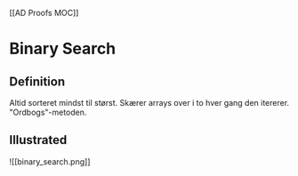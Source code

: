 [[AD Proofs MOC]]

# Binary Search
## Definition
Altid sorteret mindst til størst.
Skærer arrays over i to hver gang den itererer.
"Ordbogs"-metoden.

## Illustrated
![[binary_search.png]]